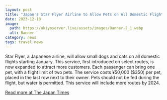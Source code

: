 ```yaml
---
layout: post
title: "Japan's Star Flyer Airline to Allow Pets on All Domestic Flights from January"
date: 2023-12-10
image:
  path: https://ukiyoserver.live/assets/images/Banner-2_1.webp
  alt: Banner
category: news
tags: travel news
---
```


Star Flyer, a Japanese airline, will allow small dogs and cats on all domestic flights starting January. This service, first introduced on select routes, is now expanded to attract more customers. Each passenger can bring one pet, with a flight limit of two pets. The service costs ¥50,000 ($350) per pet, placed in the last row next to their owner. Pets should not be fed during the flight, but water is permitted. This service will include more routes by 2024.

[Read more at The Japan Times](https://www.japantimes.co.jp/news/2023/12/10/japan/star-flyer-pets-all-domestic-flights/)
